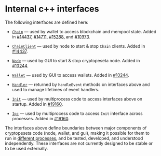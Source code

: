 # Internal c++ interfaces

The following interfaces are defined here:

* [`Chain`](chain.h) — used by wallet to access blockchain and mempool state. Added in [#14437](https://github.com/CryptoPesetaOrg/CryptoPeseta/pull/14437), [#14711](https://github.com/CryptoPesetaOrg/CryptoPeseta/pull/14711), [#15288](https://github.com/CryptoPesetaOrg/CryptoPeseta/pull/15288), and [#10973](https://github.com/CryptoPesetaOrg/CryptoPeseta/pull/10973).

* [`ChainClient`](chain.h) — used by node to start & stop `Chain` clients. Added in [#14437](https://github.com/CryptoPesetaOrg/CryptoPeseta/pull/14437).

* [`Node`](node.h) — used by GUI to start & stop cryptopeseta node. Added in [#10244](https://github.com/CryptoPesetaOrg/CryptoPeseta/pull/10244).

* [`Wallet`](wallet.h) — used by GUI to access wallets. Added in [#10244](https://github.com/CryptoPesetaOrg/CryptoPeseta/pull/10244).

* [`Handler`](handler.h) — returned by `handleEvent` methods on interfaces above and used to manage lifetimes of event handlers.

* [`Init`](init.h) — used by multiprocess code to access interfaces above on startup. Added in [#19160](https://github.com/CryptoPesetaOrg/CryptoPeseta/pull/19160).

* [`Ipc`](ipc.h) — used by multiprocess code to access `Init` interface across processes. Added in [#19160](https://github.com/CryptoPesetaOrg/CryptoPeseta/pull/19160).

The interfaces above define boundaries between major components of cryptopeseta code (node, wallet, and gui), making it possible for them to run in [different processes](../../doc/multiprocess.md), and be tested, developed, and understood independently. These interfaces are not currently designed to be stable or to be used externally.
